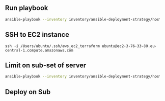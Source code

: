 ## Run playbook

```bash
ansible-playbook --inventory inventory/ansible-deployment-strategy/hosts ansible-deployment-strategy.yml
```


## SSH to EC2 instance

```
ssh -i /Users/ubuntu/.ssh/aws_ec2_terraform ubuntu@ec2-3-76-33-80.eu-central-1.compute.amazonaws.com
```

## Limit on sub-set of server

```bash
ansible-playbook --inventory inventory/ansible-deployment-strategy/hosts ansible-deployment-strategy.yml --limit blue 
```

## Deploy on Sub
